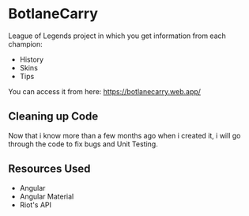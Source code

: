 # BotlaneCarry
League of Legends project in which you get information from each champion: 

* History
* Skins
* Tips

You can access it from here:
https://botlanecarry.web.app/

## Cleaning up Code

Now that i know more than a few months ago when i created it,
i will go through the code to fix bugs and Unit Testing.

## Resources Used

* Angular
* Angular Material
* Riot's API

